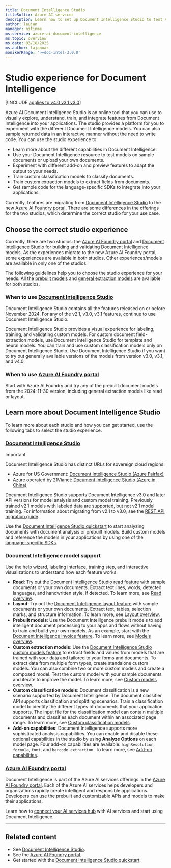 ```yaml
---
title: Document Intelligence Studio
titleSuffix: Azure AI services
description: Learn how to set up Document Intelligence Studio to test Azure AI Document Intelligence features.
author: laujan
manager: nitinme
ms.service: azure-ai-document-intelligence
ms.topic: overview
ms.date: 03/18/2025
ms.author: lajanuar
monikerRange: '>=doc-intel-3.0.0'
---
```


<!-- markdownlint-disable MD033 -->
<!-- markdownlint-disable MD051 -->

# Studio experience for Document Intelligence

[!INCLUDE [applies to v4.0 v3.1 v3.0](includes/applies-to-v40-v31-v30.md)]

Azure AI Document Intelligence Studio is an online tool that you can use to visually explore, understand, train, and integrate features from Document Intelligence into your applications. The studio provides a platform for you to experiment with the different Document Intelligence models. You can also sample returned data in an interactive manner without the need to write code. You can use the studio experience to:

* Learn more about the different capabilities in Document Intelligence.
* Use your Document Intelligence resource to test models on sample documents or upload your own documents.
* Experiment with different add-on and preview features to adapt the output to your needs.
* Train custom classification models to classify documents.
* Train custom extraction models to extract fields from documents.
* Get sample code for the language-specific SDKs to integrate into your applications.

Currently, features are migrating from [Document Intelligence Studio](https://documentintelligence.ai.azure.com/studio) to the new [Azure AI Foundry portal](https://ai.azure.com/explore/aiservices/vision). There are some differences in the offerings for the two studios, which determine the correct studio for your use case.

## Choose the correct studio experience

Currently, there are two studios: the [Azure AI Foundry portal](https://ai.azure.com/explore/aiservices/vision) and [Document Intelligence Studio](https://documentintelligence.ai.azure.com/studio) for building and validating Document Intelligence models. As the experiences migrate to the new Azure AI Foundry portal, some experiences are available in both studios. Other experiences/models are available in only one of the studios.

The following guidelines help you to choose the studio experience for your needs. All the [prebuilt models](overview.md#prebuilt-models) and [general extraction models](overview.md#document-analysis-models) are available for both studios.

### When to use [Document Intelligence Studio](https://documentintelligence.ai.azure.com/studio)

Document Intelligence Studio contains all the features released on or before November 2024. For any of the v2.1, v3.0, v3.1 features, continue to use Document Intelligence Studio. 

Document Intelligence Studio provides a visual experience for labeling, training, and validating custom models. For custom document field-extraction models, use Document Intelligence Studio for template and neural models. You can train and use custom classification models only on Document Intelligence Studio. Use Document Intelligence Studio if you want to try out generally available versions of the models from version v3.0, v3.1, and v4.0.

### When to use [Azure AI Foundry portal](https://ai.azure.com/explore/aiservices/vision)

Start with Azure AI Foundry and try any of the prebuilt document models from the 2024-11-30 version, including general extraction models like read or layout.

## Learn more about Document Intelligence Studio

To learn more about each studio and how you can get started, use the following tabs to select the studio experience.

### [Document Intelligence Studio](#tab/di-studio)

> [!IMPORTANT]
>
> Document Intelligence Studio has distinct URLs for sovereign cloud regions:
> * Azure for US Government: [Document Intelligence Studio (Azure Fairfax)](https://formrecognizer.appliedai.azure.us/studio)
> * Azure operated by 21Vianet: [Document Intelligence Studio (Azure in China)](https://formrecognizer.appliedai.azure.cn/studio)

Document Intelligence Studio supports Document Intelligence v3.0 and later API versions for model analysis and custom model training. Previously trained v2.1 models with labeled data are supported, but not v2.1 model training. For information about migrating from v2.1 to v3.0, see the [REST API migration guide](v3-1-migration-guide.md).

Use the [Document Intelligence Studio quickstart](quickstarts/try-document-intelligence-studio.md) to start analyzing documents with document analysis or prebuilt models. Build custom models and reference the models in your applications by using one of the [language-specific SDKs](quickstarts/get-started-sdks-rest-api.md?view=doc-intel-3.0.0&preserve-view=true).

### Document Intelligence model support

Use the help wizard, labeling interface, training step, and interactive visualizations to understand how each feature works.

* **Read**: Try out the [Document Intelligence Studio read feature](https://documentintelligence.ai.azure.com/studio/read) with sample documents or your own documents. Extract text lines, words, detected languages, and handwritten style, if detected. To learn more, see [Read overview](prebuilt/read.md).
* **Layout**: Try out the [Document Intelligence layout feature](https://documentintelligence.ai.azure.com/studio/layout) with sample documents or your own documents. Extract text, tables, selection marks, and structure information. To learn more, see [Layout overview](prebuilt/layout.md).
* **Prebuilt models**: Use the Document Intelligence prebuilt models to add intelligent document processing to your apps and flows without having to train and build your own models. As an example, start with the [Document Intelligence invoice feature](https://documentintelligence.ai.azure.com/studio/prebuilt?formType=invoice). To learn more, see [Models overview](model-overview.md).
* **Custom extraction models**: Use the [Document Intelligence Studio custom models feature](https://documentintelligence.ai.azure.com/studio/custommodel/projects) to extract fields and values from models that are trained with your data and tailored to your forms and documents. To extract data from multiple form types, create standalone custom models. You can also combine two or more custom models and create a composed model. Test the custom model with your sample documents and iterate to improve the model. To learn more, see [Custom models overview](train/custom-model.md).
* **Custom classification models**: Document classification is a new scenario supported by Document Intelligence. The document classifier API supports classification and splitting scenarios. Train a classification model to identify the different types of documents that your application supports. The input file for the classification model can contain multiple documents and classifies each document within an associated page range. To learn more, see [Custom classification models](train/custom-classifier.md).
* **Add-on capabilities**: Document Intelligence supports more sophisticated analysis capabilities. You can enable and disable these optional capabilities in the studio by using **Analyze Options** on each model page. Four add-on capabilities are available: `highResolution`, `formula`, `font`, and `barcode extraction`. To learn more, see [Add-on capabilities](concept-add-on-capabilities.md).

### [Azure AI Foundry portal](#tab/ai-foundry)

Document Intelligence is part of the Azure AI services offerings in the [Azure AI Foundry portal](https://ai.azure.com/?cid=learnDocs). Each of the Azure AI services helps developers and organizations rapidly create intelligent and responsible applications. Developers can use the prebuilt and customizable APIs and models to make their applications.

Learn how to [connect your AI services hub](../../ai-services/connect-services-ai-foundry-portal.md) with AI services and start using Document Intelligence.

---

## Related content

* See [Document Intelligence Studio](https://formrecognizer.appliedai.azure.com/studio).
* See the [Azure AI Foundry portal](https://ai.azure.com/explore/aiservices/vision).
* Get started with the [Document Intelligence Studio quickstart](quickstarts/get-started-studio.md).
